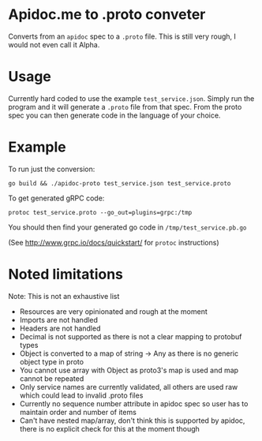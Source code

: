# Apidoc.me to .proto conveter

Converts from an `apidoc` spec to a `.proto` file. This is still very rough, I would not even call it Alpha.

# Usage

Currently hard coded to use the example `test_service.json`. Simply run the program and it will generate a `.proto` file from that spec.
From the proto spec you can then generate code in the language of your choice.

# Example

To run just the conversion:

`go build && ./apidoc-proto test_service.json test_service.proto`

To get generated gRPC code:

`protoc test_service.proto --go_out=plugins=grpc:/tmp`

You should then find your generated go code in `/tmp/test_service.pb.go`

(See http://www.grpc.io/docs/quickstart/ for `protoc` instructions)


# Noted limitations
Note: This is not an exhaustive list
 * Resources are very opinionated and rough at the moment
 * Imports are not handled
 * Headers are not handled
 * Decimal is not supported as there is not a clear mapping to protobuf types
 * Object is converted to a map of string -> Any as there is no generic object type in proto
 * You cannot use array with Object as proto3's map is used and map cannot be repeated
 * Only service names are currently validated, all others are used raw which could lead to invalid .proto files
 * Currently no sequence number attribute in apidoc spec so user has to maintain order and number of items
 * Can't have nested map/array, don't think this is supported by apidoc, there is no explicit check for this at the moment though